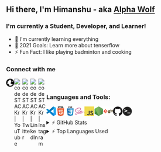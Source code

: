 ## Hi there, I'm Himanshu - aka [Alpha Wolf][website]

### I'm currently a Student, Developer, and Learner!
- 🌱 I'm currently learning everything 
- 🥅 2021 Goals: Learn more about tenserflow
- ⚡ Fun Fact: I like playing badminton and cooking

### Connect with me

[<img align="left" alt="codeSTACKr.com" width="22px" src="https://raw.githubusercontent.com/iconic/open-iconic/master/svg/globe.svg" />][website]
[<img align="left" alt="codeSTACKr | YouTube" width="22px" src="https://cdn.jsdelivr.net/npm/simple-icons@v3/icons/youtube.svg" />][youtube]
[<img align="left" alt="codeSTACKr | Twitter" width="22px" src="https://cdn.jsdelivr.net/npm/simple-icons@v3/icons/twitter.svg" />][twitter]
[<img align="left" alt="codeSTACKr | LinkedIn" width="22px" src="https://cdn.jsdelivr.net/npm/simple-icons@v3/icons/linkedin.svg" />][linkedin]
[<img align="left" alt="codeSTACKr | Instagram" width="22px" src="https://cdn.jsdelivr.net/npm/simple-icons@v3/icons/discord.svg" />][discord]

<br />


### Languages and Tools:

<img align="left" alt="Visual Studio Code" width="26px" src="https://raw.githubusercontent.com/github/explore/80688e429a7d4ef2fca1e82350fe8e3517d3494d/topics/visual-studio-code/visual-studio-code.png" />
<img align="left" alt="HTML5" width="26px" src="https://raw.githubusercontent.com/github/explore/80688e429a7d4ef2fca1e82350fe8e3517d3494d/topics/html/html.png" />
<img align="left" alt="CSS3" width="26px" src="https://raw.githubusercontent.com/github/explore/80688e429a7d4ef2fca1e82350fe8e3517d3494d/topics/css/css.png" />
<img align="left" alt="Sass" width="26px" src="https://raw.githubusercontent.com/github/explore/80688e429a7d4ef2fca1e82350fe8e3517d3494d/topics/sass/sass.png" />
<img align="left" alt="JavaScript" width="26px" src="https://raw.githubusercontent.com/github/explore/80688e429a7d4ef2fca1e82350fe8e3517d3494d/topics/javascript/javascript.png" />

[<img align="left" alt="Node.js" width="26px" src="https://raw.githubusercontent.com/github/explore/80688e429a7d4ef2fca1e82350fe8e3517d3494d/topics/nodejs/nodejs.png" />][website]
[<img align="left" alt="Git" width="26px" src="https://raw.githubusercontent.com/github/explore/80688e429a7d4ef2fca1e82350fe8e3517d3494d/topics/git/git.png" />][github]
[<img align="left" alt="GitHub" width="26px" src="https://raw.githubusercontent.com/github/explore/78df643247d429f6cc873026c0622819ad797942/topics/github/github.png" />][github]
<img align="left" alt="Terminal" width="26px" src="https://raw.githubusercontent.com/github/explore/80688e429a7d4ef2fca1e82350fe8e3517d3494d/topics/terminal/terminal.png" />


<br />
<br />

<details>
  <summary>⚡ GitHub Stats</summary>
  <img align="left" alt="fschatbot's GitHub Stats" src="https://github-readme-stats.vercel.app/api?username=fschatbot&show_icons=true&theme=radical&count_private=true" />

</details>

<details>
  <summary>⚡ Top Languages Used</summary>
  <img align="left" alt="fschatbot's favorite lanuages" src="https://github-readme-stats.vercel.app/api/top-langs/?username=fschatbot&langs_count=8&bg_color=30,e96443,904e95&title_color=fff&text_color=fff&count_private=true&border_color=2e4058" />
</details>

[website]: http://fschatbot.github.io/
[twitter]: https://twitter.com/Alpha_Wolf_80
[youtube]: https://www.youtube.com/channel/UCUJ_kiohlnpPYaCHjHWrPeQ
[discord]: https://discord.com/users/493775082389241859
[linkedin]: https://www.linkedin.com/in/alpha-wolf-104b1a222/
[github]: https://github.com/fschatbot/

